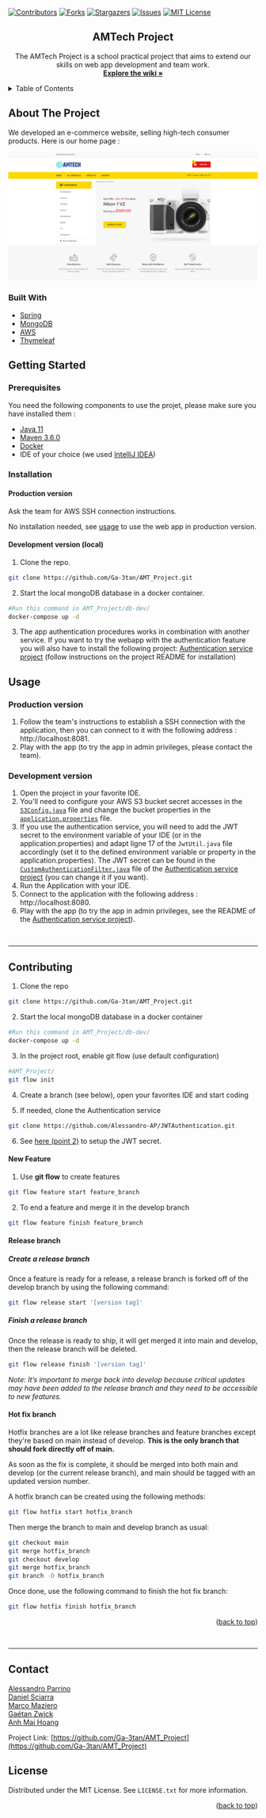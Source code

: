 [![Contributors][contributors-shield]][contributors-url]
[![Forks][forks-shield]][forks-url]
[![Stargazers][stars-shield]][stars-url]
[![Issues][issues-shield]][issues-url]
[![MIT License][license-shield]][license-url]

<div align="center">
  <h2>AMTech Project</h2>
  <p>
    The AMTech Project is a school practical project that aims to extend our skills on web app development and team work.
    <br />
    <a href="https://github.com/Ga-3tan/AMT_Project/wiki"><strong>Explore the wiki »</strong></a>
    <br />
  </p>
</div>


<!-- TABLE OF CONTENTS -->

<details>
  <summary>Table of Contents</summary>
  <ol>
    <li>
      <a href="#about-the-project">About The Project</a>
      <ul>
        <li><a href="#built-with">Built With</a></li>
      </ul>
    </li>
    <li>
      <a href="#getting-started">Getting Started</a>
      <ul>
        <li><a href="#prerequisites">Prerequisites</a></li>
        <li><a href="#installation">Installation</a></li>
      </ul>
    </li>
    <li><a href="#usage">Usage</a></li>
    <li><a href="#contributing">Contributing</a></li>
    <li><a href="#license">License</a></li>
    <li><a href="#contact">Contact</a></li>
  </ol>
</details>


<!-- ABOUT THE PROJECT -->

## About The Project

We developed an e-commerce website, selling high-tech consumer products. Here is our home page :

![image-20220106152531769](readme_images/image-20220106152531769.png)

### Built With

* [Spring](https://spring.io/)
* [MongoDB](https://www.mongodb.com/)
* [AWS](https://https://aws.amazon.com/)
* [Thymeleaf](https://www.thymeleaf.org/)

<!-- GETTING STARTED -->

## Getting Started

### Prerequisites

You need the following components to use the projet, please make sure you have installed them :

* [Java 11](https://jdk.java.net/11/)
* [Maven 3.6.0](https://maven.apache.org/install.html)
* [Docker](https://docs.docker.com/get-docker/)
* IDE of your choice (we used [IntelliJ IDEA](https://www.jetbrains.com/fr-fr/idea/))

### Installation

#### Production version

Ask the team for AWS SSH connection instructions.

No installation needed, see [usage](#Usage) to use the web app in production version.

#### Development version (local)

1. Clone the repo.

```sh
git clone https://github.com/Ga-3tan/AMT_Project.git
```

2. Start the local mongoDB database in a docker container.

```sh
#Run this command in AMT_Project/db-dev/
docker-compose up -d
```

3. The app authentication procedures works in combination with another service. If you want to try the webapp with the authentication feature you will also have to install the following project: [Authentication service project](https://github.com/Alessandro-AP/JWTAuthentication) (follow instructions on the project README for installation)

## Usage

### Production version

1. Follow the team's instructions to establish a SSH connection with the application, then you can connect to it with the following address : http://localhost:8081.
2. Play with the app (to try the app in admin privileges, please contact the team).

### Development version

1. Open the project in your favorite IDE.
2. You'll need to configure your AWS S3 bucket secret accesses in the [`S3Config.java`](src/main/java/com/example/amtech/config/S3Config.java) file and change the bucket properties in the [`application.properties`](src/main/resources/application.properties) file.
3. If you use the authentication service, you will need to add the JWT secret to the environment variable of your IDE (or in the application.properties) and adapt ligne 17 of the `JwtUtil.java` file accordingly (set it to the defined environment variable or property in the application.properties). The JWT secret can be found in the [`CustomAuthenticationFilter.java`](https://github.com/Alessandro-AP/JWTAuthentication/blob/master/src/main/java/com/example/springjwt/filter/CustomAuthenticationFilter.java) file of the [Authentication service project](https://github.com/Alessandro-AP/JWTAuthentication) (you can change it if you want).
4. Run the Application with your IDE.
5. Connect to the application with the following address : http://localhost:8080.
6. Play with the app (to try the app in admin privileges, see the README of the [Authentication service project](https://github.com/Alessandro-AP/JWTAuthentication)).
<br>

------

<!-- CONTRIBUTING -->

## Contributing

1. Clone the repo

```sh
git clone https://github.com/Ga-3tan/AMT_Project.git
```

2. Start the local mongoDB database in a docker container

```sh
#Run this command in AMT_Project/db-dev/
docker-compose up -d
```

3. In the project root, enable git flow (use default configuration)

```sh
#AMT_Project/
git flow init
```

4. Create a branch (see below), open your favorites IDE and start coding

5. If needed, clone the Authentication service

```sh
git clone https://github.com/Alessandro-AP/JWTAuthentication.git
```

6. See [here (point 2)](#development-version) to setup the JWT secret.

#### New Feature

1. Use **git flow** to create features

```sh
git flow feature start feature_branch
```

2. To end a feature and merge it in the develop branch

```sh
git flow feature finish feature_branch
```

#### Release branch

##### **Create a release branch**

Once a feature is ready for a release, a release branch is forked off of the develop branch by using the following command:

```sh
git flow release start '[version tag]'
```
##### **Finish a release branch**

Once the release is ready to ship, it will get merged it into main and develop, then the release branch will be deleted.

```sh
git flow release finish '[version tag]'
```

_Note: It’s important to merge back into develop because critical updates may have been added to the release branch and they need to be accessible to new features._

#### Hot fix branch

Hotfix branches are a lot like release branches and feature branches except they're based on main instead of develop. __This is the only branch that should fork directly off of main.__

As soon as the fix is complete, it should be merged into both main and develop (or the current release branch), and main should be tagged with an updated version number.

A hotfix branch can be created using the following methods:

   ```sh
git flow hotfix start hotfix_branch
   ```

Then merge the branch to main and develop branch as usual:

   ```sh
git checkout main
git merge hotfix_branch
git checkout develop
git merge hotfix_branch
git branch -D hotfix_branch
   ```

Once done, use the following command to finish the hot fix branch:

   ```sh
git flow hotfix finish hotfix_branch
   ```


<p align="right">(<a href="#top">back to top</a>)</p><br />

---
<!-- CONTACT -->

## Contact
[Alessandro Parrino](https://github.com/Alessandro-AP) <br>
[Daniel Sciarra](https://github.com/DS-Daniel) <br>
[Marco Maziero](https://github.com/MazieroMarco) <br>
[Gaétan Zwick](https://github.com/Ga-3tan) <br>
[Anh Mai Hoang](https://github.com/MaIT-HgA) <br>

Project Link: [https://github.com/Ga-3tan/AMT_Project](https://github.com/Ga-3tan/AMT_Project)

<!-- MARKDOWN LINKS & IMAGES -->
<!-- https://www.markdownguide.org/basic-syntax/#reference-style-links -->

[contributors-shield]: https://img.shields.io/github/contributors/Ga-3tan/AMT_Project.svg?style=for-the-badge
[contributors-url]: https://github.com/Ga-3tan/AMT_Project/graphs/contributors
[forks-shield]: https://img.shields.io/github/forks/Ga-3tan/AMT_Project.svg?style=for-the-badge
[forks-url]: https://github.com/Ga-3tan/AMT_Project/network/members
[stars-shield]: https://img.shields.io/github/stars/Ga-3tan/AMT_Project.svg?style=for-the-badge
[stars-url]: https://github.com/Ga-3tan/AMT_Project/stargazers
[issues-shield]: https://img.shields.io/github/issues/Ga-3tan/AMT_Project.svg?style=for-the-badge
[issues-url]: https://github.com/Ga-3tan/AMT_Project/issues
[license-shield]: https://img.shields.io/github/license/Ga-3tan/AMT_Project.svg?style=for-the-badge
[license-url]: https://github.com/Ga-3tan/AMT_Project/blob/main/LICENSE
[product-screenshot]: readme_images/screenshot.png

<!-- LICENSE -->

## License

Distributed under the MIT License. See `LICENSE.txt` for more information.

<p align="right">(<a href="#top">back to top</a>)</p>

